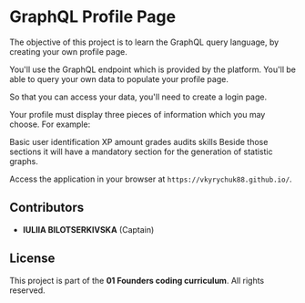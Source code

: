 # GraphQL Profile Page

The objective of this project is to learn the GraphQL query language, by creating your own profile page.

You'll use the GraphQL endpoint which is provided by the platform. You'll be able to query your own data to populate your profile page.

So that you can access your data, you'll need to create a login page.

Your profile must display three pieces of information which you may choose. For example:

Basic user identification
XP amount
grades
audits
skills
Beside those sections it will have a mandatory section for the generation of statistic graphs.

Access the application in your browser at `https://vkyrychuk88.github.io/`.

## Contributors
- **IULIIA BILOTSERKIVSKA** (Captain)

## License
This project is part of the **01 Founders coding curriculum**. All rights reserved.

